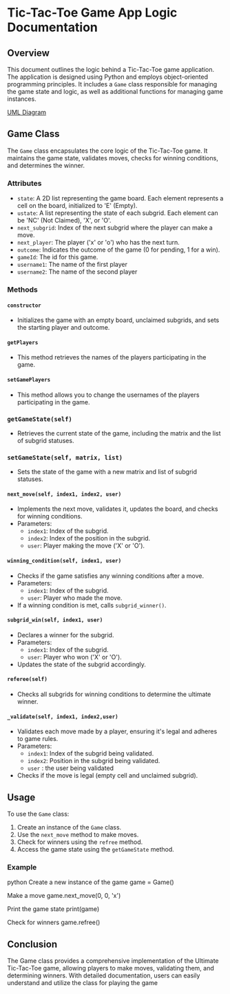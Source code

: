 # Tic-Tac-Toe Game App Logic Documentation

## Overview
This document outlines the logic behind a Tic-Tac-Toe game application. The application is designed using Python and employs object-oriented programming principles. It includes a `Game` class responsible for managing the game state and logic, as well as additional functions for managing game instances.

[UML Diagram](Diagram%202024-04-05%2023-05-13.png)
## Game Class
The `Game` class encapsulates the core logic of the Tic-Tac-Toe game. It maintains the game state, validates moves, checks for winning conditions, and determines the winner.

### Attributes
- `state`: A 2D list representing the game board. Each element represents a cell on the board, initialized to 'E' (Empty).
- `ustate`: A list representing the state of each subgrid. Each element can be 'NC' (Not Claimed), 'X', or 'O'.
- `next_subgrid`: Index of the next subgrid where the player can make a move.
- `next_player`: The player ('x' or 'o') who has the next turn.
- `outcome`: Indicates the outcome of the game (0 for pending, 1 for a win).
- `gameId`: The id for this game.
- `username1`: The name of the first player
- `username2`: The name of the second player
  

### Methods

#### `constructor`
-  Initializes the game with an empty board, unclaimed subgrids, and sets the starting player and outcome.
  
#### `getPlayers`
-  This method retrieves the names of the players participating in the game.

#### `setGamePlayers`
- This method allows you to change the usernames of the players participating in the game.


### `getGameState(self)`
-  Retrieves the current state of the game, including the matrix and the list of subgrid statuses.

### `setGameState(self, matrix, list)`
-  Sets the state of the game with a new matrix and list of subgrid statuses.
   
   

#### `next_move(self, index1, index2, user)`
-  Implements the next move, validates it, updates the board, and checks for winning conditions.
- Parameters:
  - `index1`: Index of the subgrid.
  - `index2`: Index of the position in the subgrid.
  - `user`: Player making the move ('X' or 'O').

#### `winning_condition(self, index1, user)`
- Checks if the game satisfies any winning conditions after a move.
- Parameters:
  - `index1`: Index of the subgrid.
  - `user`: Player who made the move.
- If a winning condition is met, calls `subgrid_winner()`.

#### `subgrid_win(self, index1, user)`
- Declares a winner for the subgrid.
- Parameters:
  - `index1`: Index of the subgrid.
  - `user`: Player who won ('X' or 'O').
- Updates the state of the subgrid accordingly.

#### `referee(self)`
- Checks all subgrids for winning conditions to determine the ultimate winner.

#### `_validate(self, index1, index2,user)`
- Validates each move made by a player, ensuring it's legal and adheres to game rules.
- Parameters:
  - `index1`: Index of the subgrid being validated.
  - `index2`: Position in the subgrid being validated.
  - `user` : the user being validated
- Checks if the move is legal (empty cell and unclaimed subgrid).

## Usage
To use the `Game` class:
1. Create an instance of the `Game` class.
2. Use the `next_move` method to make moves.
3. Check for winners using the `refree` method.
4. Access the game state using the `getGameState` method.

### Example
python
Create a new instance of the game
game = Game()

Make a move
game.next_move(0, 0, 'x')

Print the game state
print(game)

Check for winners
game.refree()

## Conclusion
The Game class provides a comprehensive implementation of the Ultimate Tic-Tac-Toe game, allowing players to make moves, validating them, and determining winners. With detailed documentation, users can easily understand and utilize the class for playing the game

